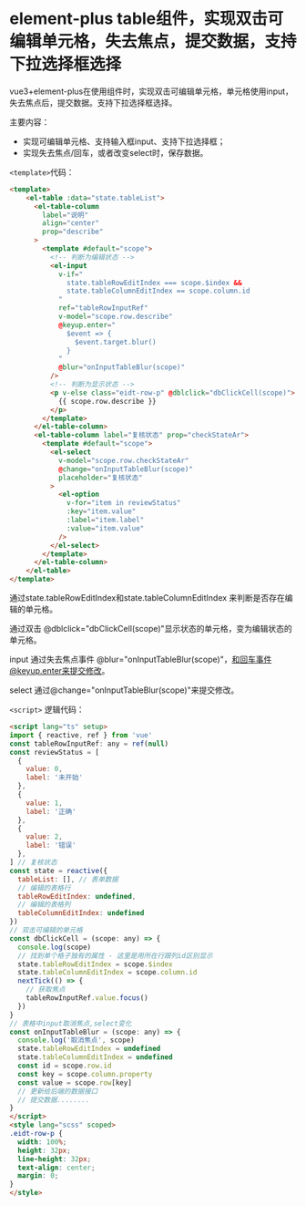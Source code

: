 # element-plus table组件，实现双击可编辑单元格，失去焦点，提交数据，支持下拉选择框选择

vue3+element-plus在使用<el-table>组件时，实现双击可编辑单元格，单元格使用input，失去焦点后，提交数据。支持下拉选择框选择。

主要内容：

- 实现可编辑单元格、支持输入框input、支持下拉选择框；
- 实现失去焦点/回车，或者改变select时，保存数据。

`<template>`代码：

```html
<template>
	<el-table :data="state.tableList">
      <el-table-column
        label="说明"
        align="center"
        prop="describe"
      >
        <template #default="scope">
          <!-- 判断为编辑状态 -->
          <el-input
            v-if="
              state.tableRowEditIndex === scope.$index &&
              state.tableColumnEditIndex == scope.column.id
            "
            ref="tableRowInputRef"
            v-model="scope.row.describe"
            @keyup.enter="
              $event => {
                $event.target.blur()
              }
            "
            @blur="onInputTableBlur(scope)"
          />
          <!-- 判断为显示状态 -->
          <p v-else class="eidt-row-p" @dblclick="dbClickCell(scope)">
            {{ scope.row.describe }}
          </p>
        </template>
      </el-table-column>
      <el-table-column label="复核状态" prop="checkStateAr">
        <template #default="scope">
          <el-select
            v-model="scope.row.checkStateAr"
            @change="onInputTableBlur(scope)"
            placeholder="复核状态"
          >
            <el-option
              v-for="item in reviewStatus"
              :key="item.value"
              :label="item.label"
              :value="item.value"
            />
          </el-select>
        </template>
      </el-table-column>
	</el-table>
</template>
```

通过state.tableRowEditIndex和state.tableColumnEditIndex 来判断是否存在编辑的单元格。

通过双击 @dblclick="dbClickCell(scope)"显示状态的单元格，变为编辑状态的单元格。

input 通过失去焦点事件 @blur="onInputTableBlur(scope)"，和回车事件@keyup.enter来提交修改。

select 通过@change="onInputTableBlur(scope)"来提交修改。


`<script>` 逻辑代码：

```html
<script lang="ts" setup>
import { reactive, ref } from 'vue'
const tableRowInputRef: any = ref(null)
const reviewStatus = [
  {
    value: 0,
    label: '未开始'
  },
  {
    value: 1,
    label: '正确'
  },
  {
    value: 2,
    label: '错误'
  },
] // 复核状态
const state = reactive({
  tableList: [], // 表单数据
  // 编辑的表格行
  tableRowEditIndex: undefined,
  // 编辑的表格列
  tableColumnEditIndex: undefined
})
// 双击可编辑的单元格
const dbClickCell = (scope: any) => {
  console.log(scope)
  // 找到单个格子独有的属性 - 这里是用所在行跟列id区别显示
  state.tableRowEditIndex = scope.$index
  state.tableColumnEditIndex = scope.column.id
  nextTick(() => { 
  	// 获取焦点
    tableRowInputRef.value.focus()
  })
}
// 表格中input取消焦点,select变化
const onInputTableBlur = (scope: any) => {
  console.log('取消焦点', scope)
  state.tableRowEditIndex = undefined
  state.tableColumnEditIndex = undefined
  const id = scope.row.id
  const key = scope.column.property
  const value = scope.row[key]
  // 更新给后端的数据接口
  // 提交数据........
}
</script>
<style lang="scss" scoped>
.eidt-row-p {
  width: 100%;
  height: 32px;
  line-height: 32px;
  text-align: center;
  margin: 0;
}
</style>
```
